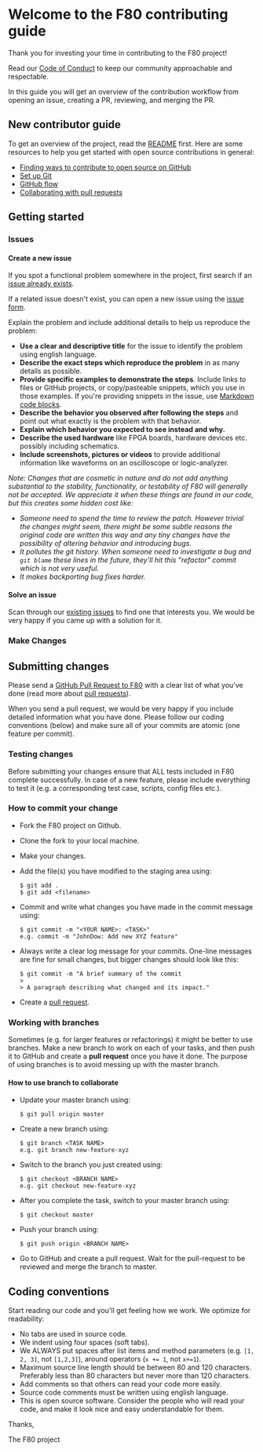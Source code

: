 # Welcome to the F80 contributing guide

Thank you for investing your time in contributing to the F80
project!

Read our [Code of Conduct](CODE_OF_CONDUCT.md) to keep our community approachable and respectable.

In this guide you will get an overview of the contribution
workflow from opening an issue, creating a PR, reviewing, and
merging the PR.

## New contributor guide

To get an overview of the project, read the [README](README.md) first. Here are some resources to help you get started
with open source contributions in general:

- [Finding ways to contribute to open source on GitHub](https://docs.github.com/en/get-started/exploring-projects-on-github/finding-ways-to-contribute-to-open-source-on-github)
- [Set up Git](https://docs.github.com/en/get-started/quickstart/set-up-git)
- [GitHub flow](https://docs.github.com/en/get-started/quickstart/github-flow)
- [Collaborating with pull requests](https://docs.github.com/en/github/collaborating-with-pull-requests)

## Getting started

### Issues

#### Create a new issue

If you spot a functional problem somewhere in the project,
first search if an [issue already exists](https://github.com/rprinz08/f80/issues).

If a related issue doesn't exist, you can open a new issue
using the [issue form](https://github.com/rprinz08/f80/issues/new).

Explain the problem and include additional details to help us reproduce the problem:

* **Use a clear and descriptive title** for the issue to identify the problem using english language.
* **Describe the exact steps which reproduce the problem** in as many details as possible.
* **Provide specific examples to demonstrate the steps**. Include links to files or GitHub projects, or copy/pasteable snippets, which you use in those examples. If you're providing snippets in the issue, use [Markdown code blocks](https://help.github.com/articles/markdown-basics/#multiple-lines).
* **Describe the behavior you observed after following the steps** and point out what exactly is the problem with that behavior.
* **Explain which behavior you expected to see instead and why.**
* **Describe the used hardware** like FPGA boards, hardware devices etc. possibly including schematics.
* **Include screenshots, pictures or videos** to provide additional information like waveforms on an oscilloscope or logic-analyzer.

_Note: Changes that are cosmetic in nature and do not add
anything substantial to the stability, functionality, or
testability of F80 will generally not be accepted. We
appreciate it when these things are found in our code, but
this creates some hidden cost like:_
* _Someone need to spend the time to review the patch.
However trivial the changes might seem, there might be some
subtle reasons the original code are written this way and any
tiny changes have the possibility of altering behavior and
introducing bugs._
* _It pollutes the git history. When someone need to
investigate a bug and `git blame` these lines in the future,
they'll hit this "refactor" commit which is not very useful._
* _It makes backporting bug fixes harder._

#### Solve an issue

Scan through our [existing issues](https://github.com/rprinz08/f80/issues) to find one that interests you. We would be very happy if you came up with a solution for it.

### Make Changes

## Submitting changes

Please send a [GitHub Pull Request to F80](https://github.com/rprinz08/f80/pull/new/master) with a clear list of what
you've done (read more about [pull requests](http://help.github.com/pull-requests/)).

When you send a pull request, we would be very happy if you
include detailed information what you have done. Please
follow our coding conventions (below) and make sure all of
your commits are atomic (one feature per commit).

### Testing changes

Before submitting your changes ensure that ALL tests included
in F80 complete successfully. In case of a new feature,
please include everything to test it (e.g. a corresponding test case, scripts, config files etc.).

### How to commit your change

* Fork the F80 project on Github.

* Clone the fork to your local machine.

* Make your changes.

* Add the file(s) you have modified to the staging area using:

    ```
    $ git add .
    $ git add <filename>
    ```

* Commit and write what changes you have made in the commit
  message using:

    ```
    $ git commit -m "<YOUR NAME>: <TASK>"
    e.g. commit -m "JohnDow: Add new XYZ feature"
    ```

* Always write a clear log message for your commits. One-line
messages are fine for small changes, but bigger changes
should look like this:

    ```
    $ git commit -m "A brief summary of the commit
    >
    > A paragraph describing what changed and its impact."
    ```

* Create a [pull request](http://help.github.com/pull-requests/).

### Working with branches

Sometimes (e.g. for larger features or refactorings) it might
be better to use branches. Make a new branch to work on each
of your tasks, and then push it to GitHub and create a **pull
request** once you have it done. The purpose of using
branches is to avoid messing up with the master branch.

#### How to use branch to collaborate

* Update your master branch using:

    ```
    $ git pull origin master
    ```

* Create a new branch using:

    ```
    $ git branch <TASK NAME>
    e.g. git branch new-feature-xyz
    ```

* Switch to the branch you just created using:

    ```
    $ git checkout <BRANCH NAME>
    e.g. git checkout new-feature-xyz
    ```

* After you complete the task, switch to your master branch
using:

    ```
    $ git checkout master
    ```

* Push your branch using:

    ```
    $ git push origin <BRANCH NAME>
    ```

* Go to GitHub and create a pull request. Wait for the pull-request to be reviewed and merge the branch to master.


## Coding conventions

Start reading our code and you'll get feeling how we work. We optimize for readability:

  * No tabs are used in source code.
  * We indent using four spaces (soft tabs).
  * We ALWAYS put spaces after list items and method
    parameters (e.g. `[1, 2, 3]`, not `[1,2,3]`), around
    operators (`x += 1`, not `x+=1`).
  * Maximum source line length should be between 80 and 120
    characters. Preferably less than 80 characters but never
    more than 120 characters.
  * Add comments so that others can read your code more
    easily.
  * Source code comments must be written using english
    language.
  * This is open source software. Consider the people
    who will read your code, and make it look nice and easy
    understandable for them.

Thanks,

The F80 project
